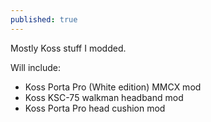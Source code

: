 ```yaml
---
published: true
---
```

Mostly Koss stuff I modded.

Will include:
- Koss Porta Pro (White edition) MMCX mod
- Koss KSC-75 walkman headband mod
- Koss Porta Pro head cushion mod
